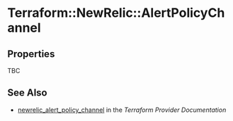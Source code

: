 # Terraform::NewRelic::AlertPolicyChannel



## Properties

TBC

## See Also

* [newrelic_alert_policy_channel](https://www.terraform.io/docs/providers/newrelic/r/alert_policy_channel.html) in the _Terraform Provider Documentation_